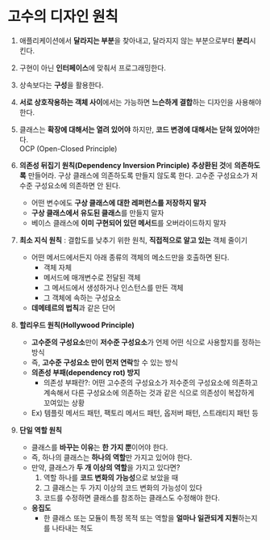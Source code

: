 # 고수의 디자인 원칙

1. 애플리케이션에서 **달라지는 부분**을 찾아내고, 달라지지 않는 부분으로부터 **분리**시킨다.

2. 구현이 아닌 **인터페이스**에 맞춰서 프로그래밍한다.

3. 상속보다는 **구성**을 활용한다.

4. **서로 상호작용하는 객체 사이**에서는 가능하면 **느슨하게 결합**하는 디자인을 사용해야 한다.

5. 클래스는 **확장에 대해서는 열려 있어야** 하지만, **코드 변경에 대해서는 닫혀 있어야**한다.  
   OCP (Open-Closed Principle)

6. **의존성 뒤집기 원칙(Dependency Inversion Principle)**
   **추상환된 것**에 **의존하도록** 만들어라. 구상 클래스에 의존하도록 만들지 않도록 한다.
   고수준 구성요소가 저수준 구성요소에 의존하면 안 된다.
   * 어떤 변수에도 **구상 클래스에 대한 레퍼런스를 저장하지 말자**
   * **구상 클래스에서 유도된 클래스**를 만들지 말자
   * 베이스 클래스에 **이미 구현되어 있던 메서드**를 오버라이드하지 말자

7. **최소 지식 원칙** : 결합도를 낮추기 위한 원칙, **직접적으로 알고 있는** 객체 줄이기
   * 어떤 메서드에서든지 아래 종류의 객체의 메소드만을 호출하면 된다.
     * 객체 자체
     * 메서드에 매개변수로 전달된 객체
     * 그 메서드에서 생성하거나 인스턴스를 만든 객체
     * 그 객체에 속하는 구성요소
   * **데메테르의 법칙**과 같은 단어

8. **할리우드 원칙(Hollywood Principle)**
   * **고수준의 구성요소**만이 **저수준 구성요소**가 언제 어떤 식으로 사용할지를 정하는 방식
   * 즉, **고수준 구성요소 만이 먼저 연락**할 수 있는 방식
   * **의존성 부패(dependency rot) 방지**
     * 의존성 부패란?: 어떤 고수준의 구성요소가 저수준의 구성요소에 의존하고 계속해서 다른 구성요소에 의존하는 것과 같은 식으로 의존성이 복잡하게 꼬여있는 상황
   * Ex) 템플릿 메서드 패턴, 팩토리 메서드 패턴, 옵저버 패턴, 스트래티지 패턴 등

9. **단일 역할 원칙**
   * 클래스를 **바꾸는 이유**는 **한 가지 뿐**이어야 한다.
   * 즉, 하나의 클래스는 **하나의 역할**만 가지고 있어야 한다.
   * 만약, 클래스가 **두 개 이상의 역할**을 가지고 있다면?
     1. 역할 하나를 **코드 변화의 가능성**으로 보았을 때
     2. 그 클래스는 두 가지 이상의 코드 변화의 가능성이 있다
     3. 코드를 수정하면 클래스를 참조하는 클래스도 수정해야 한다.
   * **응집도**
     * 한 클래스 또는 모듈이 특정 목적 또는 역할을 **얼마나 일관되게 지원**하는지를 나타내는 척도